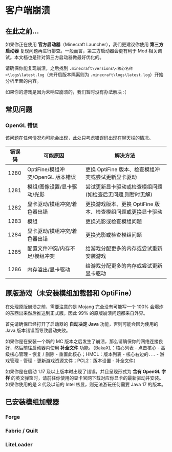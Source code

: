 # 客户端崩溃

## 在此之前...

如果你正在使用 **官方启动器**（Minecraft Launcher），我们更建议你使用 **第三方启动器** 复现问题再进行排查。一般而言，第三方启动器会更有利于 Mod 相关调试。本文档也是针对第三方启动器做最好优化的。

请确保你能复现崩溃，之后找到 `.minecraft\versions\<核心名称>\logs\latest.log`（未开启版本隔离则为 `.minecraft\logs\latest.log`）开始分析里面的内容。

如果你的游戏是因为未响应崩溃的，我们暂时没有办法解决 :(

## 常见问题

### OpenGL 错误

该问题在任何情况均可能会出现，此处只考虑错误码出现在聊天栏的情况。

| 错误码 | 可能原因                          | 解决方法                                                     |
| ------ | --------------------------------- | ------------------------------------------------------------ |
| 1280   | OptiFine/模组冲突/OpenGL 版本错误 | 更换 OptiFine 版本、检查模组冲突或尝试更新显卡驱动           |
| 1281   | 模组/图像设置/显卡驱动/光影       | 尝试更新显卡驱动或检查模组问题(如检查后无问题,则暂时无解)    |
| 1282   | 显卡驱动/模组冲突/着色器出错      | 更换游戏版本、更换 OptiFine 版本、检查模组问题或更换显卡驱动 |
| 1283   | 模组                              | 更换光影或检查模组问题                                       |
| 1284   | 显卡驱动/模组冲突/着色器出错      | 更换光影或检查模组问题                                       |
| 1285   | 配置文件冲突/内存不足/模组冲突    | 给游戏分配更多的内存或尝试重新安装游戏                       |
| 1286   | 内存溢出/显卡驱动                 | 给游戏分配更多的内存或尝试更新显卡驱动                       |



## 原版游戏（未安装模组加载器和 OptiFine）

在处理原版崩溃之前，需要注意的是 Mojang 完全没有可能写一个 100% 会爆炸的东西出来然后推送到正式版。因此 99% 的原版崩溃问题都来自外界。

首先请确保已经打开了启动器的 **自动决定 Java** 功能，否则可能会因为使用的 Java 版本错误而导致启动失败。

如果你是在安装一个新的 MC 版本之后发生了崩溃，那么请确保你的网络连接良好，然后前往启动器内使用 **补全文件** 功能。（BakaXL：核心列表 - 点击核心 - 高级核心管理 - 恢复 / 删除 - 重置此核心；HMCL：版本列表 - 核心右边的`...` - 游戏管理 - 管理 - 更新游戏资源文件；PCL2：版本设置 - 补全文件）

如果你是在启动 1.17 及以上版本时出现了错误，并且呈现形式为 **含有 OpenGL 字样** 的英文弹窗时，请前往你使用的显卡官网下载对应你显卡的最新驱动并安装。如果你使用的是 3 代及以前的 Intel 核显，则无法游玩任何需要 Java 17 的版本。

## 已安装模组加载器

### Forge

### Fabric / Quilt

### LiteLoader


